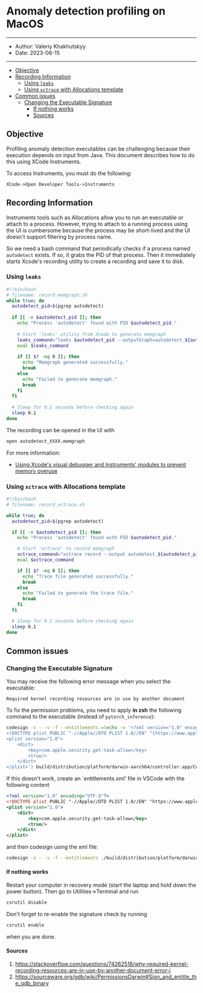 # Anomaly detection profiling on MacOS <!-- omit in toc -->

---
- Author: Valeriy Khakhutskyy
- Date: 2023-06-15
---

- [Objective](#objective)
- [Recording Information](#recording-information)
  - [Using `leaks`](#using-leaks)
  - [Using `xctrace` with Allocations template](#using-xctrace-with-allocations-template)
- [Common issues](#common-issues)
  - [Changing the Executable Signature](#changing-the-executable-signature)
    - [If nothing works](#if-nothing-works)
    - [Sources](#sources)

## Objective

Profiling anomaly detection executables can be challenging because their execution depends on input from Java. This document describes how to do this using XCode Instruments.

To access Instruments, you must do the following:
```
XCode->Open Developer Tools->Instruments
```

## Recording Information

Instruments tools such as Allocations allow you to run an executable or attach to a process. However, trying to attach to a running process using the UI is cumbersome because the process may be short-lived and the UI doesn't support filtering by process name.

So we need a bash command that periodically checks if a process named `autodetect` exists. If so, it grabs the PID of that process. Then it immediately starts Xcode's recording utility to create a recording and save it to disk.

### Using `leaks`

```bash
#!/bin/bash
# filename: record_memgraph.sh
while true; do
  autodetect_pid=$(pgrep autodetect)
  
  if [[ -n $autodetect_pid ]]; then
    echo "Process 'autodetect' found with PID $autodetect_pid."
    
    # Start 'leaks' utility from Xcode to generate memgraph
    leaks_command="leaks $autodetect_pid --outputGraph=autodetect_${autodetect_pid}"
    eval $leaks_command
    
    if [[ $? -eq 0 ]]; then
      echo "Memgraph generated successfully."
      break
    else
      echo "Failed to generate memgraph."
      break
    fi
  fi
  
  # Sleep for 0.1 seconds before checking again
  sleep 0.1
done
```

The recording can be opened in the UI with
```sh 
open autodetect_XXXX.memgraph
```

For more information:
 - [Using Xcode's visual debugger and Instruments' modules to prevent memory overuse](https://rderik.com/blog/using-xcode-s-visual-debugger-and-instruments-modules-to-prevent-memory-overuse/)


### Using `xctrace` with Allocations template

```bash
#!/bin/bash
# filename: record_xctrace.sh

while true; do
  autodetect_pid=$(pgrep autodetect)

  if [[ -n $autodetect_pid ]]; then
    echo "Process 'autodetect' found with PID $autodetect_pid."

    # Start 'xctrace' to record memgraph
    xctrace_command="xctrace record --output autodetect_${autodetect_pid}.trace --template 'Allocations' --attach $autodetect_pid"
    eval $xctrace_command

    if [[ $? -eq 0 ]]; then
      echo "Trace file generated successfully."
      break
    else
      echo "Failed to generate the trace file."
      break
    fi
  fi

  # Sleep for 0.1 seconds before checking again
  sleep 0.1
done

```

## Common issues

### Changing the Executable Signature

You may receive the following error message when you select the executable:
```
Required kernel recording resources are in use by another document
```

To fix the permission problems, you need to apply **in zsh** the following command to the executable (instead of `pytorch_inference`):
```zsh
codesign -s - -v -f --entitlements =(echo -n '<?xml version="1.0" encoding="UTF-8"?>
<!DOCTYPE plist PUBLIC "-//Apple//DTD PLIST 1.0//EN" "[https://www.apple.com/DTDs/PropertyList-1.0.dtd](https://www.apple.com/DTDs/PropertyList-1.0.dtd)"\>
<plist version="1.0">
    <dict>
        <key>com.apple.security.get-task-allow</key>
        <true/>
    </dict>
</plist>') build/distribution/platform/darwin-aarch64/controller.app/Contents/MacOS/pytorch_inference
```

If this doesn't work, create an `entitlements.xml' file in VSCode with the following content
```xml
<?xml version="1.0" encoding="UTF-8"?>
<!DOCTYPE plist PUBLIC "-//Apple//DTD PLIST 1.0//EN" "https://www.apple.com/DTDs/PropertyList-1.0.dtd"\>
<plist version="1.0">
    <dict>
        <key>com.apple.security.get-task-allow</key>
        <true/>
    </dict>
</plist>
```

and then codesign using the xml file:
```zsh
codesign -s - -v -f --entitlements ./build/distribution/platform/darwin-aarch64/controller.app/Contents/MacOS/autodetect
```

#### If nothing works

Restart your computer in recovery mode (start the laptop and hold down the power button). Then go to Utilities->Terminal and run
```sh
csrutil disable
```

Don't forget to re-enable the signature check by running 
```sh
csrutil enable
```
when you are done.


#### Sources
1. https://stackoverflow.com/questions/74262518/why-required-kernel-recording-resources-are-in-use-by-another-document-error-i
2. https://sourceware.org/gdb/wiki/PermissionsDarwin#Sign_and_entitle_the_gdb_binary
